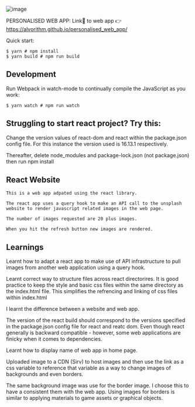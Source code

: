![image](https://user-images.githubusercontent.com/49029145/154022686-3400ef8a-0b51-4ae6-9635-79460daae7ed.png)


PERSONALISED WEB APP: Link:link: to web app :point_right: https://alvorithm.github.io/personalised_web_app/

Quick start:

```
$ yarn # npm install
$ yarn build # npm run build
````

## Development

Run Webpack in watch-mode to continually compile the JavaScript as you work:

```
$ yarn watch # npm run watch
```

## Struggling to start react project? Try this:

Change the version values of react-dom and react within the package.json config file. For this instance the version used is 16.13.1 respectively.

Thereafter, delete node_modules and package-lock.json (not package.json) then run npm install

## React Website

	This is a web app adpated using the react library.

	The react app uses a query hook to make an API call to the unsplash website to render javascript related images in the web page.

	The number of images requested are 20 plus images.

	When you hit the refresh button new images are rendered. 

## Learnings

Learnt how to adapt a react app to make use of API infrastructure to pull images from another web application using a query hook.

Learnt correct way to structure files across react directorires. It is good practice to keep the style and basic css files within the same directory as the index.html file. This simplifies the refrencing and linking of css files within index.html

I learnt the difference between a website and web app.

The version of the react build should correspond to the versions specified in the package.json config file for react and reatc dom. Even though react generally is backward compatible - however, some web applications are finicky when it comes to dependencies.

Learnt how to display name of web app in home page.

Uploaded image to a CDN (Sirv) to host images and then use the link as a css variable to reference that variable as a way to change images of backgrounds and even borders.

The same background image was use for the border image. I choose this to have a consistent them with the web app. Using images for borders is similar to applying materials to game assets or graphical objects.








